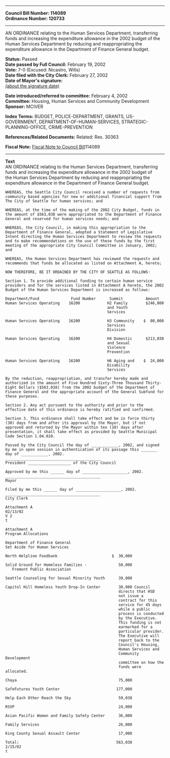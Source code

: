 * * * * *  
  
**Council Bill Number: [](#h0)[](#h2)114089**   
**Ordinance Number: 120733**  
  
* * * * *  
  
AN ORDINANCE relating to the Human Services Department, transferring funds and increasing the expenditure allowance in the 2002 budget of the Human Services Department by reducing and reappropriating the expenditure allowance in the Department of Finance General budget.  
  
**Status:** Passed   
**Date passed by Full Council:** February 19, 2002   
**Vote:** 7-0 (Excused: Nicastro, Wills)   
**Date filed with the City Clerk:** February 27, 2002   
**Date of Mayor's signature:**   
[(about the signature date)](/~public/approvaldate.htm)   
  
  
**Date introduced/referred to committee:** February 4, 2002   
**Committee:** Housing, Human Services and Community Development   
**Sponsor:** MCIVER   
  
**Index Terms:** BUDGET, POLICE-DEPARTMENT, GRANTS, US-GOVERNMENT, DEPARTMENT-OF-HUMAN-SERVICES, STRATEGIC-PLANNING-OFFICE, CRIME-PREVENTION  
  
**References/Related Documents:** Related: Res. 30363  
  
**Fiscal Note:** [Fiscal Note to Council Bill](http://clerk.seattle.gov/~public/fnote/114089.htm)[](#h1)[](#h3)114089  
  
* * * * *  
  
**Text**  
    AN ORDINANCE relating to the Human Services Department, transferring  
    funds and increasing the expenditure allowance in the 2002 budget of  
    the Human Services Department by reducing and reappropriating the  
    expenditure allowance in the Department of Finance General budget.  
  
    WHEREAS, the Seattle City Council received a number of requests from  
    community based agencies for new or additional financial support from  
    The City of Seattle for human services; and  
  
    WHEREAS, at the time of the making of the 2002 City Budget, funds in  
    the amount of $563,038 were appropriated to the Department of Finance  
    General and reserved for human services needs; and  
  
    WHEREAS, the City Council, in making this appropriation to the  
    Department of Finance General, adopted a Statement of Legislative  
    Intent directing the Human Services Department to review the requests  
    and to make recommendations on the use of these funds by the first  
    meeting of the appropriate City Council Committee in January, 2002;  
    and  
  
    WHEREAS, the Human Services Department has reviewed the requests and  
    recommends that funds be allocated as listed on Attachment A, hereto;  
  
    NOW THEREFORE, BE IT ORDAINED BY THE CITY OF SEATTLE AS FOLLOWS:  
  
    Section 1. To provide additional funding to certain human service  
    providers and for the services listed in Attachment A hereto, the 2002  
    Budget of the Human Services Department is increased as follows:  
  
    Department/Fund              Fund Number      Summit          Amount  
    Human Services Operating    16200            H2 Family        $246,000  
                                                 and Youth  
                                                 Services  
  
    Human Services Operating    16200            H3 Community    $  80,000  
                                                 Services  
                                                 Division  
  
    Human Services Operating    16200            H4 Domestic      $213,038  
                                                 and Sexual  
                                                 Violence  
                                                 Prevention  
  
    Human Services Operating    16200            H6 Aging and    $  24,000  
                                                 Disability  
                                                 Services  
  
    By the reduction, reappropriation, and transfer hereby made and  
    authorized in the amount of Five Hundred Sixty-Three Thousand Thirty-  
    Eight Dollars ($563,038) from the 2002 budget of the Department of  
    Finance General and the appropriate account of the General Subfund for  
    these purposes.  
  
    Section 2. Any act pursuant to the authority and prior to the  
    effective date of this ordinance is hereby ratified and confirmed.  
  
    Section 3. This ordinance shall take effect and be in force thirty  
    (30) days from and after its approval by the Mayor, but if not  
    approved and returned by the Mayor within ten (10) days after  
    presentation, it shall take effect as provided by Seattle Municipal  
    Code Section 1.04.020.  
  
    Passed by the City Council the day of ____________, 2002, and signed  
    by me in open session in authentication of its passage this _______  
    day of ____________, 2002.  
    __________________________________________  
    President ___________________ of the City Council  
  
    Approved by me this ______ day of ____________________, 2002.  
    __________________________________________  
    Mayor  
  
    Filed by me this ______ day of ____________________, 2002.  
    __________________________________________  
    City Clerk  
  
    Attachment A  
    02/13/02  
    V 2  
    t  
  
    Attachment A  
    Program Allocations  
  
    Department of Finance General  
    Set Aside for Human Services  
  
    North Helpline Foodbank                        $  30,000  
  
    Solid Ground for Homeless Families -              50,000  
       Fremont Public Association  
  
    Seattle Counseling for Sexual Minority Youth      39,000  
  
    Capitol Hill Homeless Youth Drop-In Center        30,000 Council  
                                                      directs that HSD  
                                                      not issue a  
                                                      contract for this  
                                                      service for 45 days  
                                                      while a public  
                                                      process is conducted  
                                                      by the Executive.  
                                                      This funding is not  
                                                      earmarked for a  
                                                      particular provider.  
                                                      The Executive will  
                                                      report back to the  
                                                      Council's Housing,  
                                                      Human Services and  
                                                      Community Development  
                                                      committee on how the  
                                                      funds were allocated.  
  
    Chaya                                             75,000  
  
    SafeFutures Youth Center                         177,000  
  
    Help Each Other Reach the Sky                     59,038  
  
    RSVP                                              24,000  
  
    Asian Pacific Women and Family Safety Center      36,000  
  
    Family Services                                   26,000  
  
    King County Sexual Assault Center                 17,000  
  
    Total:                                           563,038  
    2/15/02  
    t  
